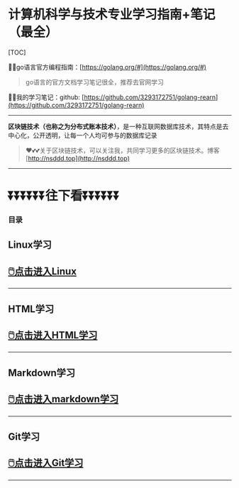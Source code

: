 # 计算机科学与技术专业学习指南+笔记（最全）

[TOC]

😶‍🌫️go语言官方编程指南：[https://golang.org/#](https://golang.org/#)  

>   go语言的官方文档学习笔记很全，推荐去官网学习

😶‍🌫️我的学习笔记：github: [https://github.com/3293172751/golang-rearn](https://github.com/3293172751/golang-rearn)

---

**区块链技术（也称之为分布式账本技术）**，是一种互联网数据库技术，其特点是去中心化，公开透明，让每一个人均可参与的数据库记录

>   ❤️💕💕关于区块链技术，可以关注我，共同学习更多的区块链技术。博客[http://nsddd.top](http://nsddd.top)

---

# ⏬⏬⏬⏬⏬⏬**往下看**⏬⏬⏬⏬⏬⏬

### 目录

## Linux学习

## [🖱️点击进入Linux](linux/linux/README.md)

---



## HTML学习

## [🖱️点击进入HTML学习](HTML/README.md)

---



## Markdown学习

## [🖱️点击进入markdown学习](markdown/README.md)

---



## Git学习

## [🖱️点击进入Git学习](Git/README.md)

---





